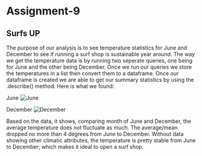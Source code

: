 # Assignment-9
## Surfs UP
The purpose of our analysis is to see temperature statistics for June and December to see if running a surf shop is sustainable year around. The way we get the temperature data is by running two seperate queries, one being for June and the other being December. Once we run our queries we store the temperatures in a list then convert them to a dataframe. Once our dataframe is created we are able to get our summary statistics by using the .describe() method. Here is what we found:

June
![June](https://user-images.githubusercontent.com/80020446/126293021-d1859c5f-6e07-41b1-99af-f19867ee525b.PNG)

December
![December](https://user-images.githubusercontent.com/80020446/126293126-28a23940-745a-40e7-9346-22da694ed5b1.PNG)

Based on the data, it shows, comparing month of June and December, the average temperature does not fluctuate as much. The average/mean dropped no more than 4 degrees from June to December. Without data showing other climatic attributes, the temperature is pretty stable from June to December; which makes it ideal to open a surf shop. 
